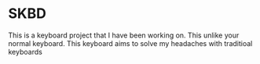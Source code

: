 # SKBD

This is a keyboard project that I have been working on. This unlike your normal keyboard. This keyboard aims to solve my headaches with traditioal keyboards
